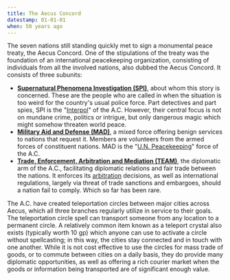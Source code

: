 ```yaml
---
title: The Aecus Concord
datestamp: 01-01-01
when: 50 years ago
---
```


The seven nations still standing quickly met to sign a monumental peace treaty,
the Aecus Concord. One of the stipulations of the treaty was the foundation of
an international peacekeeping organization, consisting of individuals from all
the involved nations, also dubbed the Aecus Concord. It consists of three
subunits:

* [**Supernatural Phenomena Investigation (SPI)**](../orgs/spi),
  about whom this story is concerned. These are the people who are called in
  when the situation is too weird for the country's usual police force. Part
  detectives and part spies, SPI is the
  "[Interpol](https://en.wikipedia.org/wiki/Interpol)" of the A.C. However,
  their central focus is not on mundane crime, politics or intrigue, but only
  dangerous magic which might somehow threaten world peace.
* [**Military Aid and Defense (MAD)**](../orgs/mad),
  a mixed force offering benign services to nations that request it. Members
  are volunteers from the armed forces of constituent nations. MAD is the
  "[U.N. Peacekeeping](https://en.wikipedia.org/wiki/United_Nations_peacekeeping)"
  force of the A.C.
* [**Trade, Enforcement, Arbitration and Mediation (TEAM)**](../orgs/team),
  the diplomatic arm of the A.C., facilitating diplomatic relations and fair
  trade between the nations. It enforces its
  [arbitration](https://en.wikipedia.org/wiki/International_arbitration)
  decisions, as well as international regulations, largely via threat of trade
  sanctions and embargoes, should a nation fail to comply. Which so far has
  been rare.

The A.C. have created teleportation circles between major cities across Aecus,
which all three branches regularly utilize in service to their goals. The
teleportation circle spell can transport someone from any location to a
permanent circle. A relatively common item known as a teleport crystal also
exists (typically worth 10 gp) which anyone can use to activate a circle
without spellcasting; in this way, the cities stay connected and in touch with
one another. While it is not cost effective to use the circles for mass trade
of goods, or to commute between cities on a daily basis, they do provide many
diplomatic opportunities, as well as offering a rich courier market when the
goods or information being transported are of significant enough value.
